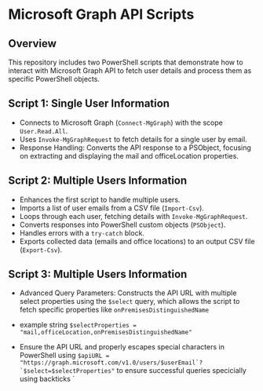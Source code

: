 # Microsoft Graph API Scripts

## Overview
This repository includes two PowerShell scripts that demonstrate how to interact with Microsoft Graph API to fetch user details and process them as specific PowerShell objects.

## Script 1: Single User Information
- Connects to Microsoft Graph (`Connect-MgGraph`) with the scope `User.Read.All`.
- Uses `Invoke-MgGraphRequest` to fetch details for a single user by email.
- Response Handling: Converts the API response to a PSObject, focusing on extracting and displaying the mail and officeLocation properties.


## Script 2: Multiple Users Information
- Enhances the first script to handle multiple users.
- Imports a list of user emails from a CSV file (`Import-Csv`).
- Loops through each user, fetching details with `Invoke-MgGraphRequest`.
- Converts responses into PowerShell custom objects (`PSObject`).
- Handles errors with a `try-catch` block.
- Exports collected data (emails and office locations) to an output CSV file (`Export-Csv`).

## Script 3: Multiple Users Information 
- Advanced Query Parameters: Constructs the API URL with multiple select properties using the `$select` query, which allows the script to fetch specific properties like `onPremisesDistinguishedName` 

- example string `$selectProperties = "mail,officeLocation,onPremisesDistinguishedName"` 

- Ensure the API URL and properly escapes special characters in PowerShell using ``$apiURL = "https://graph.microsoft.com/v1.0/users/$userEmail`?`$select=$selectProperties"`` to ensure successful queries specicially using backticks ` 

